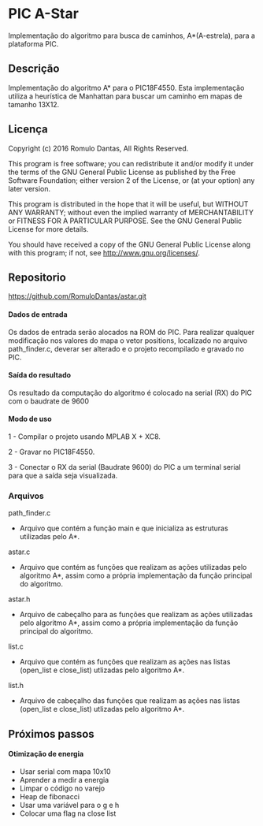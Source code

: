 #  PIC A-Star  #

Implementação do algoritmo para busca de caminhos, A*(A-estrela), para a plataforma PIC.

## Descrição ##

Implementação do algoritmo A* para o PIC18F4550.
Esta implementação utiliza a heurística de Manhattan para buscar um caminho em mapas de tamanho 13X12.

##  Licença  ##

 Copyright (c) 2016 Romulo Dantas, All Rights Reserved.

 This program is free software; you can redistribute it and/or
 modify it under the terms of the GNU General Public License as
 published by the Free Software Foundation; either version 2 of
 the License, or (at your option) any later version.

 This program is distributed in the hope that it will be useful,
 but WITHOUT ANY WARRANTY; without even the implied warranty of
 MERCHANTABILITY or FITNESS FOR A PARTICULAR PURPOSE. See the
 GNU General Public License for more details.

 You should have received a copy of the GNU General Public License
 along with this program; if not, see <http://www.gnu.org/licenses/>.

## Repositorio ##

https://github.com/RomuloDantas/astar.git

#### Dados de entrada ####

Os dados de entrada serão alocados na ROM do PIC.
Para realizar qualquer modificação nos valores do mapa o vetor positions, localizado no arquivo path_finder.c, deverar ser alterado e o projeto recompilado e gravado
no PIC.

#### Saída do resultado ####
Os resultado da computação do algoritmo é colocado na serial (RX) do PIC com o baudrate de 9600

#### Modo de uso  ####

1 - Compilar o projeto usando MPLAB X + XC8.

2 - Gravar no PIC18F4550.

3 - Conectar o RX da serial (Baudrate 9600) do PIC a um terminal serial para que a saída seja visualizada.

### Arquivos ###

path_finder.c
 - Arquivo que contém a função main e que inicializa as  estruturas utilizadas pelo A*.

astar.c 
 - Arquivo que contém as funções que realizam as ações utilizadas pelo algoritmo A*, assim como a própria implementação da função principal do algoritmo.

astar.h
 - Arquivo de cabeçalho para as funções que realizam as ações utilizadas pelo algoritmo A*, assim como a própria implementação da função principal do algoritmo.

list.c
 - Arquivo que contém as funções que realizam as ações nas listas (open_list e close_list) utlizadas pelo algoritmo A*.

list.h
 - Arquivo de cabeçalho das funções que realizam as ações nas listas (open_list e close_list) utlizadas pelo algoritmo A*.

## Próximos passos ##

#### Otimização de energia ####

- Usar serial com mapa 10x10
- Aprender a medir a energia
- Limpar o código no varejo
- Heap de fibonacci
- Usar uma variável para o g e h
- Colocar uma flag na close list


